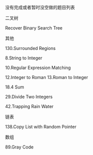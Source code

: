 没有完成或者暂时没空做的题目列表

二叉树

Recover Binary Search Tree

其他

130.Surrounded Regions

8.String to Integer

10.Regular Expression Matching

12.Integer to Roman
13.Roman to Integer

18.4 Sum

29.Divide Two Integers

42.Trapping Rain Water 

链表

138.Copy List with Random Pointer


数组

89.Gray Code


